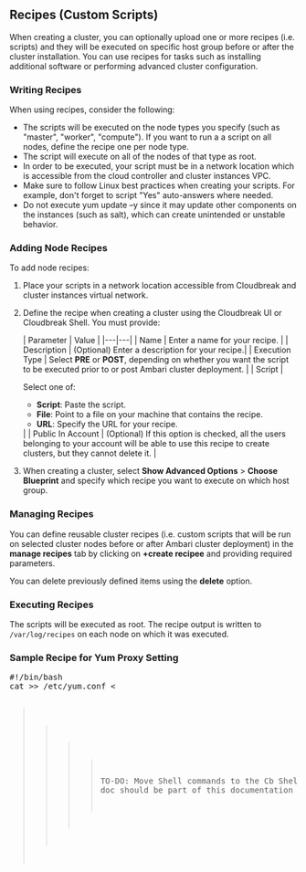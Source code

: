 
## Recipes (Custom Scripts) 

When creating a cluster, you can optionally upload one or more recipes (i.e. scripts) and they will be executed on specific host group before or after the cluster installation. You can use recipes for tasks such as installing additional software or performing advanced cluster configuration. 

### Writing Recipes

When using recipes, consider the following:

* The scripts will be executed on the node types you specify (such as "master", "worker", "compute"). If you want to run a a script on all nodes, define the recipe one per node type.  
* The script will execute on all of the nodes of that type as root.  
* In order to be executed, your script must be in a network location which is accessible from the cloud controller and cluster instances VPC.  
* Make sure to follow Linux best practices when creating your scripts. For example, don't forget to script "Yes" auto-answers where needed.  
* Do not execute yum update –y since it may update other components on the instances (such as salt), which can create unintended or unstable behavior.  

### Adding Node Recipes

To add node recipes:

1. Place your scripts in a network location accessible from Cloudbreak and cluster instances virtual network. 
  
2. Define the recipe when creating a cluster using the Cloudbreak UI or Cloudbreak Shell. You must provide:

    | Parameter | Value |
|---|---|
| Name | Enter a name for your recipe. |
| Description | (Optional) Enter a description for your recipe.|
| Execution Type | Select **PRE** or **POST**, depending on whether you want the script to be executed prior to or post Ambari cluster deployment. |
| Script | <p>Select one of: <ul><li>**Script**: Paste the script.</li><li> **File**: Point to a file on your machine that contains the recipe.</li><li> **URL**: Specify the URL for your recipe.</li></ul> |
| Public In Account | (Optional) If this option is checked, all the users belonging to your account will be able to use this recipe to create clusters, but they cannot delete it. | 
    
3. When creating a cluster, select **Show Advanced Options** > **Choose Blueprint** and specify which recipe you want to execute on which host group. 

### Managing Recipes

You can define reusable cluster recipes (i.e. custom scripts that will be run on selected cluster nodes before or after Ambari cluster deployment) in the **manage recipes** tab by clicking on **+create recipee** and providing required parameters.

You can delete previously defined items using the **delete** option.


### Executing Recipes

The scripts will be executed as root. The recipe output is written to `/var/log/recipes` on each node on which it was executed.
 

### Sample Recipe for Yum Proxy Setting

<pre>#!/bin/bash
cat >> /etc/yum.conf <<ENDOF
proxy=http://10.0.0.133:3128
ENDOF</pre>


>>>>TO-DO: Move Shell commands to the Cb Shell doc. I think the cb shell doc should be part of this documentation
